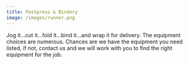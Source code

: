 ```yaml
---
title: Postpress & Bindery
image: /images/runner.png
---
```

Jog it…cut it…fold it…bind it…and wrap it for delivery. The equipment choices are numerous. Chances are we have the equipment you need listed, if not, contact us and we will work with you to find the right equipment for the job.

